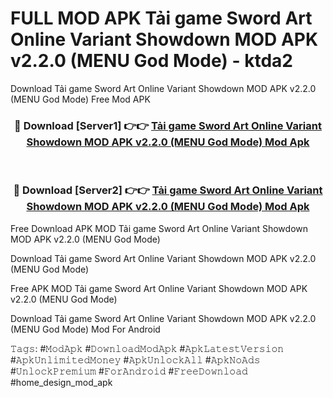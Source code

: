 # FULL MOD APK Tải game Sword Art Online Variant Showdown MOD APK v2.2.0 (MENU God Mode) - ktda2
Download Tải game Sword Art Online Variant Showdown MOD APK v2.2.0 (MENU God Mode) Free Mod APK

<div align="center">
<h3>🔴 Download [Server1] 👉👉 <a href="https://apk-comot.site?title=Tải_game_Sword_Art_Online_Variant_Showdown_MOD_APK_v2.2.0_(MENU_God_Mode)">Tải game Sword Art Online Variant Showdown MOD APK v2.2.0 (MENU God Mode) Mod Apk</a></h3><br>

<h3>🔴 Download [Server2] 👉👉 <a href="https://apk-comot.site?title=Tải_game_Sword_Art_Online_Variant_Showdown_MOD_APK_v2.2.0_(MENU_God_Mode)">Tải game Sword Art Online Variant Showdown MOD APK v2.2.0 (MENU God Mode) Mod Apk</a></h3>
</div>


Free Download APK MOD Tải game Sword Art Online Variant Showdown MOD APK v2.2.0 (MENU God Mode)

Download Tải game Sword Art Online Variant Showdown MOD APK v2.2.0 (MENU God Mode) 

Free APK MOD Tải game Sword Art Online Variant Showdown MOD APK v2.2.0 (MENU God Mode) 

Download Tải game Sword Art Online Variant Showdown MOD APK v2.2.0 (MENU God Mode) Mod For Android

𝚃𝚊𝚐𝚜: #𝙼𝚘𝚍𝙰𝚙𝚔 #𝙳𝚘𝚠𝚗𝚕𝚘𝚊𝚍𝙼𝚘𝚍𝙰𝚙𝚔 #𝙰𝚙𝚔𝙻𝚊𝚝𝚎𝚜𝚝𝚅𝚎𝚛𝚜𝚒𝚘𝚗 #𝙰𝚙𝚔𝚄𝚗𝚕𝚒𝚖𝚒𝚝𝚎𝚍𝙼𝚘𝚗𝚎𝚢 #𝙰𝚙𝚔𝚄𝚗𝚕𝚘𝚌𝚔𝙰𝚕𝚕 #𝙰𝚙𝚔𝙽𝚘𝙰𝚍𝚜 #𝚄𝚗𝚕𝚘𝚌𝚔𝙿𝚛𝚎𝚖𝚒𝚞𝚖 #𝙵𝚘𝚛𝙰𝚗𝚍𝚛𝚘𝚒𝚍 #𝙵𝚛𝚎𝚎𝙳𝚘𝚠𝚗𝚕𝚘𝚊𝚍 #home_design_mod_apk